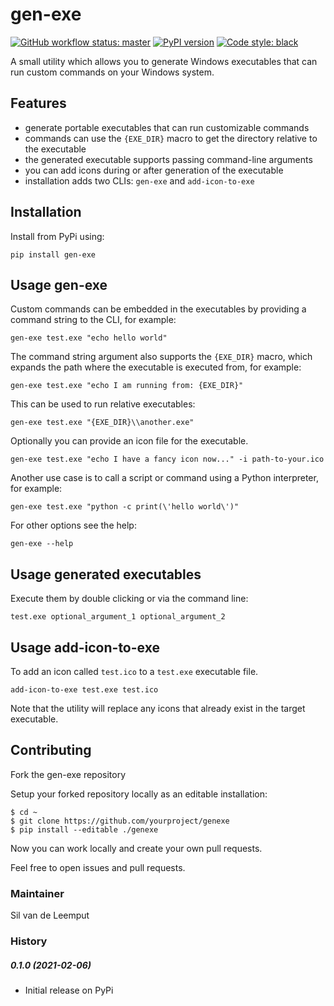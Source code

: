 # gen-exe

[![GitHub workflow status: master](https://github.com/silvandeleemput/gen-exe/workflows/test-and-deploy/badge.svg?branch=master)](https://github.com/silvandeleemput/gen-exe/workflows)
[![PyPI version](https://badge.fury.io/py/gen-exe.svg)](https://badge.fury.io/py/gen-exe) 
[![Code style: black](https://img.shields.io/badge/code%20style-black-000000.svg)](https://github.com/psf/black)


A small utility which allows you to generate Windows executables that can run custom commands on your Windows system.

## Features

* generate portable executables that can run customizable commands
* commands can use the `{EXE_DIR}` macro to get the directory relative to the executable 
* the generated executable supports passing command-line arguments
* you can add icons during or after generation of the executable
* installation adds two CLIs: `gen-exe` and `add-icon-to-exe`

## Installation

Install from PyPi using:

`pip install gen-exe`

## Usage gen-exe

Custom commands can be embedded in the executables by providing a command string to the CLI, for example:

`gen-exe test.exe "echo hello world"`

The command string argument also supports the `{EXE_DIR}` macro, which expands the path where the
executable is executed from, for example:

`gen-exe test.exe "echo I am running from: {EXE_DIR}"`

This can be used to run relative executables:

`gen-exe test.exe "{EXE_DIR}\\another.exe"`

Optionally you can provide an icon file for the executable.

`gen-exe test.exe "echo I have a fancy icon now..." -i path-to-your.ico`

Another use case is to call a script or command using a Python interpreter, for example:

`gen-exe test.exe "python -c print(\'hello world\')"`

For other options see the help:

`gen-exe --help`

## Usage generated executables

Execute them by double clicking or via the command line:

`test.exe optional_argument_1 optional_argument_2`


## Usage add-icon-to-exe

To add an icon called `test.ico` to a `test.exe` executable file.

`add-icon-to-exe test.exe test.ico`

Note that the utility will replace any icons that already exist in the target executable.


## Contributing

Fork the gen-exe repository

Setup your forked repository locally as an editable installation:

```
$ cd ~
$ git clone https://github.com/yourproject/genexe
$ pip install --editable ./genexe
```

Now you can work locally and create your own pull requests.

Feel free to open issues and pull requests.

### Maintainer

Sil van de Leemput

### History

##### 0.1.0 (2021-02-06)

* Initial release on PyPi
